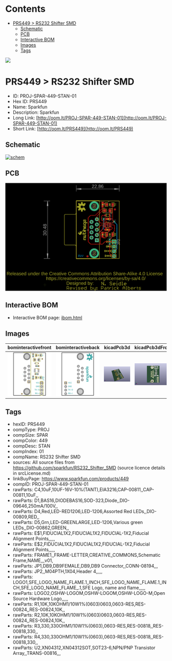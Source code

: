 



Contents
========

* [PRS449 > RS232 Shifter SMD](#prs449--rs232-shifter-smd)
	* [Schematic](#schematic)
	* [PCB](#pcb)
	* [Interactive BOM](#interactive-bom)
	* [Images](#images)
	* [Tags](#tags)
  
![][im]
# PRS449 > RS232 Shifter SMD

- ID: PROJ-SPAR-449-STAN-01
- Hex ID: PRS449
- Name: Sparkfun
- Description: Sparkfun
- Long Link: [http://oom.lt/PROJ-SPAR-449-STAN-01](http://oom.lt/PROJ-SPAR-449-STAN-01)
- Short Link: [http://oom.lt/PRS449](http://oom.lt/PRS449)

## Schematic
  
[![schem](eagleSchemImage.png)](eagleSchemImage.png)
## PCB
  
[![pcb](eagleImage.png)](eagleImage.png)
## Interactive BOM

- Interactive BOM page: [ibom.html](https://htmlpreview.github.io/?https://github.com/oomlout/oomlout_OOMP_projects/blob/main/PROJ-SPAR-449-STAN-01/kicad/bom/ibom.html)

## Images
  
  

|bominteractivefront|bominteractiveback|kicadPcb3d|kicadPcb3dFront|kicadPcb3dBack|eagleImage|eagleSchemImage|pcbdraw|pcbdrawback|
| :---: | :---: | :---: | :---: | :---: | :---: | :---: | :---: | :---: |
|[![bominteractivefront](bomFront_140.png)](bomFront.png)|[![bominteractiveback](bomBack_140.png)](bomBack.png)|[![kicadPcb3d](kicadPcb3d_140.png)](kicadPcb3d.png)|[![kicadPcb3dFront](kicadPcb3dFront_140.png)](kicadPcb3dFront.png)|[![kicadPcb3dBack](kicadPcb3dBack_140.png)](kicadPcb3dBack.png)|[![eagleImage](eagleImage_140.png)](eagleImage.png)|[![eagleSchemImage](eagleSchemImage_140.png)](eagleSchemImage.png)|[![pcbdraw](pcbdraw_140.png)](pcbdraw.png)|[![pcbdrawback](pcbdrawBack_140.png)](pcbdrawBack.png)|

## Tags

- hexID: PRS449
- oompType: PROJ
- oompSize: SPAR
- oompColor: 449
- oompDesc: STAN
- oompIndex: 01
- oompName: RS232 Shifter SMD
- sources: All source files from https://github.com/sparkfun/RS232_Shifter_SMD (source licence details in srcLicense.md)
- linkBuyPage: https://www.sparkfun.com/products/449
- oompID: PROJ-SPAR-449-STAN-01
- rawParts: C4,10uF,10UF-16V-10%(TANT),EIA3216,CAP-00811,,CAP-00811,10uF,,
- rawParts: D1,BAS16,DIODEBAS16,SOD-323,Diode,,DIO-09646,250mA/100V,,
- rawParts: D4,Red,LED-RED1206,LED-1206,Assorted Red LEDs,,DIO-00809,RED,,
- rawParts: D5,Grn,LED-GREENLARGE,LED-1206,Various green LEDs,,DIO-00862,GREEN,,
- rawParts: E$1,FIDUCIAL1X2,FIDUCIAL1X2,FIDUCIAL-1X2,Fiducial Alignment Points,,,,,
- rawParts: E$2,FIDUCIAL1X2,FIDUCIAL1X2,FIDUCIAL-1X2,Fiducial Alignment Points,,,,,
- rawParts: FRAME1,,FRAME-LETTER,CREATIVE_COMMONS,Schematic Frame,NAME,,,v01,
- rawParts: JP1,DB9,DB9FEMALE,DB9,DB9 Connector,,CONN-08194,,,
- rawParts: JP2,,M04PTH,1X04,Header 4,,,,,
- rawParts: LOGO1,SFE_LOGO_NAME_FLAME.1_INCH,SFE_LOGO_NAME_FLAME.1_INCH,SFE_LOGO_NAME_FLAME_.1,SFE Logo, name and flame,,,,,
- rawParts: LOGO2,OSHW-LOGOM,OSHW-LOGOM,OSHW-LOGO-M,Open Source Hardware Logo,,,,,
- rawParts: R1,10K,10KOHM1/10W1%(0603)0603,0603-RES,RES-00824,,RES-00824,10K,,
- rawParts: R2,10K,10KOHM1/10W1%(0603)0603,0603-RES,RES-00824,,RES-00824,10K,,
- rawParts: R3,330,330OHM1/10W1%(0603),0603-RES,RES-00818,,RES-00818,330,,
- rawParts: R4,330,330OHM1/10W1%(0603),0603-RES,RES-00818,,RES-00818,330,,
- rawParts: U2,XN04312,XN04312SOT,SOT23-6,NPN/PNP Transistor Array,,TRANS-00816,,,



[im]: kicadPcb3d_450.png
